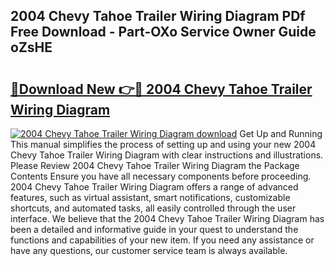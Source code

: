 ## 2004 Chevy Tahoe Trailer Wiring Diagram PDf Free Download - Part-OXo Service Owner Guide oZsHE

# <h2><a href="http://dfl193z.blite.top/?on=2004+Chevy+Tahoe+Trailer+Wiring+Diagram">🔗Download New 👉🔴 2004 Chevy Tahoe Trailer Wiring Diagram</a></h2>

[![2004 Chevy Tahoe Trailer Wiring Diagram download](https://i.imgur.com/lujVjoI.png)](http://dfl193z.blite.top/?on=2004+Chevy+Tahoe+Trailer+Wiring+Diagram)
Get Up and Running This manual simplifies the process of setting up and using your new 2004 Chevy Tahoe Trailer Wiring Diagram with clear instructions and illustrations. Please Review 2004 Chevy Tahoe Trailer Wiring Diagram the Package Contents Ensure you have all necessary components before proceeding. 2004 Chevy Tahoe Trailer Wiring Diagram offers a range of advanced features, such as virtual assistant, smart notifications, customizable shortcuts, and automated tasks, all easily controlled through the user interface. We believe that the 2004 Chevy Tahoe Trailer Wiring Diagram has been a detailed and informative guide in your quest to understand the functions and capabilities of your new item. If you need any assistance or have any questions, our customer service team is always available.
